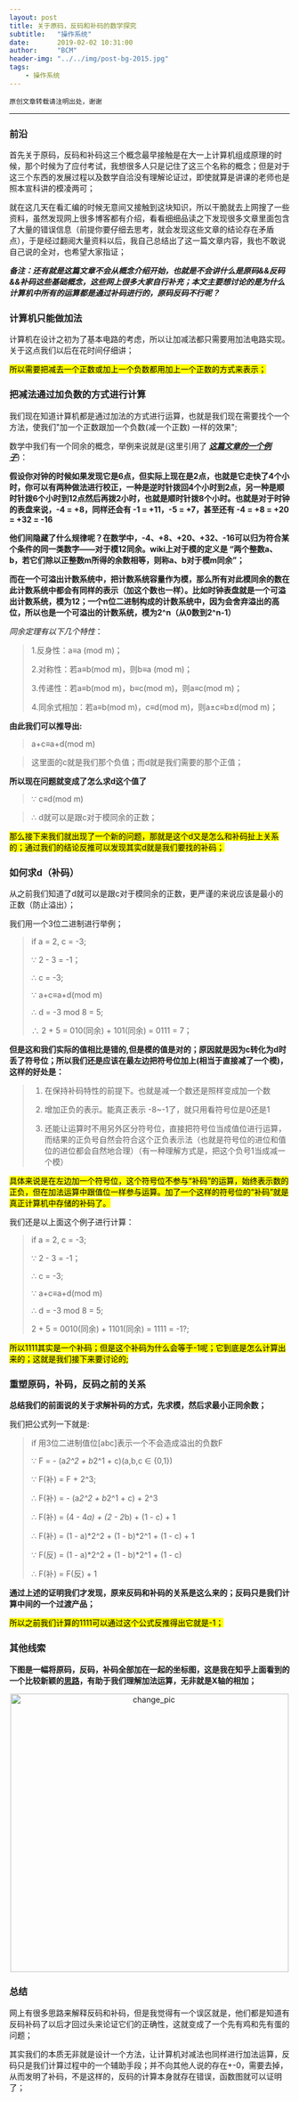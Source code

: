 ```yaml
---
layout: post
title: 关于原码，反码和补码的数学探究
subtitle:   "操作系统"
date:       2019-02-02 10:31:00
author:     "BCM"
header-img: "../../img/post-bg-2015.jpg"
tags:
    - 操作系统
---
```


`原创文章转载请注明出处，谢谢`

---

### 前沿

首先关于原码，反码和补码这三个概念最早接触是在大一上计算机组成原理的时候，那个时候为了应付考试，我想很多人只是记住了这三个名称的概念；但是对于这三个东西的发展过程以及数学自洽没有理解论证过，即使就算是讲课的老师也是照本宣科讲的模凌两可；

就在这几天在看汇编的时候无意间又接触到这块知识，所以干脆就去上网搜了一些资料，虽然发现网上很多博客都有介绍，看看细细品读之下发现很多文章里面包含了大量的错误信息（前提你要仔细去思考，就会发现这些文章的结论存在矛盾点），于是经过翻阅大量资料以后，我自己总结出了这一篇文章内容，我也不敢说自己说的全对，也希望大家指证；

***备注：还有就是这篇文章不会从概念介绍开始，也就是不会讲什么是原码&&反码&&补码这些基础概念，这些网上很多大家自行补充；本文主要想讨论的是为什么计算机中所有的运算都是通过补码进行的，原码反码不行呢？***



### 计算机只能做加法
计算机在设计之初为了基本电路的考虑，所以让加减法都只需要用加法电路实现。关于这点我们以后在花时间仔细讲；

<mark>所以需要把减去一个正数或加上一个负数都用加上一个正数的方式来表示；</mark>


### 把减法通过加负数的方式进行计算

我们现在知道计算机都是通过加法的方式进行运算，也就是我们现在需要找个一个方法，使我们"加一个正数跟加一个负数(减一个正数) 一样的效果";

数学中我们有一个同余的概念，举例来说就是(这里引用了
***[这篇文章的一个例子](https://www.cnblogs.com/bellkosmos/p/7150105.html)***)：

**假设你对钟的时候如果发现它是6点，但实际上现在是2点，也就是它走快了4个小时，你可以有两种做法进行校正，一种是逆时针拨回4个小时到2点，另一种是顺时针拨6个小时到12点然后再拨2小时，也就是顺时针拨8个小时。也就是对于时钟的表盘来说，-4 = +8，同样还会有 -1 = +11，-5 = +7，甚至还有 -4 = +8 = +20 = +32 = -16**

**他们间隐藏了什么规律呢？在数学中，-4、+8、+20、+32、-16可以归为符合某个条件的同一类数字——对于模12同余。wiki上对于模的定义是 “两个整数a、b，若它们除以正整数m所得的余数相等，则称a、b对于模m同余”；**

**而在一个可溢出计数系统中，把计数系统容量作为模，那么所有对此模同余的数在此计数系统中都会有同样的表示（加这个数也一样）。比如时钟表盘就是一个可溢出计数系统，模为12；一个n位二进制构成的计数系统中，因为会舍弃溢出的高位，所以也是一个可溢出的计数系统，模为2^n（从0数到2^n-1）**

*同余定理有以下几个特性*：

>1.反身性：a≡a (mod m)；
>
>2.对称性：若a≡b(mod m)，则b≡a (mod m)；
>
>3.传递性：若a≡b(mod m)，b≡c(mod m)，则a≡c(mod m)；
>
>4.同余式相加：若a≡b(mod m)，c≡d(mod m)，则a±c≡b±d(mod m)；

**由此我们可以推导出:**


>a+c≡a+d(mod m)

>这里面的c就是我们那个负值；而d就是我们需要的那个正值；


**所以现在问题就变成了怎么求d这个值了**


> ∵ c≡d(mod m)

> ∴ d就可以是跟c对于模同余的正数；


<mark>那么接下来我们就出现了一个新的问题，那就是这个d又是怎么和补码扯上关系的；通过我们的结论反推可以发现其实d就是我们要找的补码；</mark>

### 如何求d（补码）

从之前我们知道了d就可以是跟c对于模同余的正数，更严谨的来说应该是最小的正数（防止溢出）；

我们用一个3位二进制进行举例；
> if a = 2, c = -3;
> 
> ∵ 2 - 3 = -1；
> 
> ∴ c = -3;
> 
> ∵ a+c≡a+d(mod m)
> 
> ∴ d = -3 mod 8 = 5;
> 
> ∴ 2 + 5 = 010(同余) + 101(同余) = 0111 = 7；
> 

**但是这和我们实际的值相比是错的,但是模的值是对的；原因就是因为c转化为d时丢了符号位；所以我们还是应该在最左边把符号位加上(相当于直接减了一个模)，这样的好处是：**
 
> 1. 在保持补码特性的前提下。也就是减一个数还是照样变成加一个数
> 
> 2. 增加正负的表示。能真正表示 -8~-1了，就只用看符号位是0还是1
> 
> 3. 还能让运算时不用另外区分符号位，直接把符号位当成值位进行运算，而结果的正负号自然会符合这个正负表示法（也就是符号位的进位和值位的进位都会自然地合理）（有一种理解方式是，把这个负号1当成减一个模）

<mark>具体来说是在左边加一个符号位，这个符号位不参与“补码”的运算，始终表示数的正负，但在加法运算中跟值位一样参与运算。加了一个这样的符号位的“补码”就是真正计算机中存储的补码了。<mark>

我们还是以上面这个例子进行计算：

> if a = 2, c = -3;
> 
> ∵ 2 - 3 = -1；
> 
> ∴ c = -3;
> 
> ∵ a+c≡a+d(mod m)
> 
> ∴ d = -3 mod 8 = 5;
> 
> 2 + 5 = 0010(同余) + 1101(同余) = 1111 = -1?;

<mark>所以1111其实是一个补码；但是这个补码为什么会等于-1呢；它到底是怎么计算出来的；这就是我们接下来要讨论的;<mark>


### 重塑原码，补码，反码之前的关系

**总结我们的前面说的关于求解补码的方式，先求模，然后求最小正同余数；**

我们把公式列一下就是:

> if 用3位二进制值位[abc]表示一个不会造成溢出的负数F
> 
> ∵ F = - (a*2^2 + b*2^1 + c)(a,b,c ∈ {0,1})
> 
> ∵ F(补) = F + 2^3;
> 
> ∴ F(补) = - (a*2^2 + b*2^1 + c) + 2^3
> 
> ∴ F(补) = (4 - 4*a) + (2 - 2*b) + (1 - c) + 1
> 
> ∴ F(补) = (1 - a)*2^2 + (1 - b)*2^1 + (1 - c) + 1
> 
> ∵ F(反) = (1 - a)*2^2 + (1 - b)*2^1 + (1 - c)
> 
> ∴ F(补) = F(反) + 1


**通过上述的证明我们才发现，原来反码和补码的关系是这么来的；反码只是我们计算中间的一个过渡产品；**

<mark>所以之前我们计算的1111可以通过这个公式反推得出它就是-1；</mark>

### 其他线索

**下图是一幅将原码，反码，补码全部加在一起的坐标图，这是我在知乎上面看到的一个比较新颖的[思路](https://zhuanlan.zhihu.com/p/36036038)，有助于我们理解加法运算，无非就是X轴的相加；**

<p align="center">
<img src="../../../../img/technology/2019-02-02/pic_1.png" alt="change_pic" title="change_pic" width="500"/>
</p>


### 总结

网上有很多思路来解释反码和补码，但是我觉得有一个误区就是，他们都是知道有反码补码了以后才回过头来论证它们的正确性，这就变成了一个先有鸡和先有蛋的问题；

其实我们的本质无非就是设计一个方法，让计算机对减法也同样进行加法运算，反码只是我们计算过程中的一个辅助手段；并不向其他人说的存在+-0，需要去掉，从而发明了补码，不是这样的，反码的计算本身就存在错误，函数图就可以证明了；


　　
　　




　　










